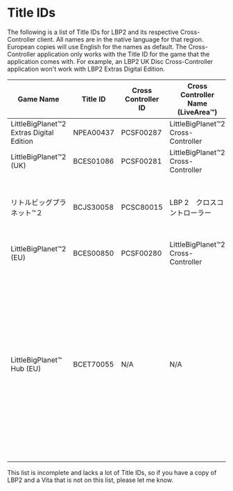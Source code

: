 # Title IDs

The following is a list of Title IDs for LBP2 and its respective Cross-Controller client. All names are in the native language for that region. European copies will use English for the names as default. The Cross-Controller application only works with the Title ID for the game that the application comes with. For example, an LBP2 UK Disc Cross-Controller application won't work with LBP2 Extras Digital Edition.

| Game Name | Title ID | Cross Controller ID | Cross Controller Name (LiveArea™) | Note |
|-----------|----------|---------------------|----------------------------------|------|
| LittleBigPlanet™2 Extras Digital Edition | NPEA00437 | PCSF00287 | LittleBigPlanet™2 Cross-Controller |
| LittleBigPlanet™2 (UK) | BCES01086 | PCSF00281 | LittleBigPlanet™2 Cross-Controller |
| リトルビッグプラネット™２ | BCJS30058 | PCSC80015 | LBP 2　クロスコントローラー | Despite being a Japanese copy, it can also be played in English |
| LittleBigPlanet™2 (EU) | BCES00850 | PCSF00280 | LittleBigPlanet™2 Cross-Controller |
| LittleBigPlanet™ Hub (EU) | BCET70055 | N/A | N/A | Leaked build, has Cross-Controller support but no Cross-Controller Application, Causes C0-14347-9 when trying to download the app onto the Vita due to the lack of a `CROSSDIR` in the game's files |

This list is incomplete and lacks a lot of Title IDs, so if you have a copy of LBP2 and a Vita that is not on this list, please let me know.
